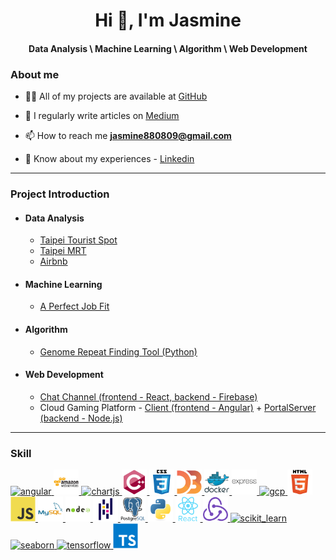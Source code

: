 <h1 align="center">Hi 👋, I'm Jasmine</h1>
<h4 align="center">Data Analysis \ Machine Learning \ Algorithm \ Web Development</h4>

<h3 align="left">About me</h3>

- 👨‍💻 All of my projects are available at [GitHub](https://github.com/Jasmine-fe?tab=repositories)

- 📝 I regularly write articles on [Medium](https://medium.com/@jasmine880809)

- 📫 How to reach me **jasmine880809@gmail.com**

- 📄 Know about my experiences - [Linkedin](https://www.linkedin.com/in/jia-min-li-jasmine/)

---

<h3 align="left">Project Introduction</h3>

- <h4 align="left">Data Analysis</h4>

  - [Taipei Tourist Spot](https://github.com/Jasmine-fe/Taipei_Tourist_Spot)
  - [Taipei MRT](https://github.com/Jasmine-fe/Taipei_MRT)
  - [Airbnb](https://github.com/Jasmine-fe/Airbnb)
- <h4 align="left">Machine Learning</h4>

  - [A Perfect Job Fit](https://github.com/Jasmine-fe/A_Perfect_Job_Fit)
- <h4 align="left">Algorithm</h4>

  - [Genome Repeat Finding Tool (Python)](https://github.com/Jasmine-fe/Genome_Repeat_Finding_Tool)
- <h4 align="left">Web Development</h4>

  - [Chat Channel (frontend - React, backend - Firebase)](https://github.com/Jasmine-fe/Chat_Channel)
  - Cloud Gaming Platform - [Client (frontend - Angular)](https://github.com/Jasmine-fe/Client) + [PortalServer (backend - Node.js)](https://github.com/Jasmine-fe/Portal_Server)

---

<h3 align="left">Skill</h3>
<p align="left">
  <a href="https://angular.io" target="_blank" rel="noreferrer">
      <img src="https://angular.io/assets/images/logos/angular/angular.svg" alt="angular" width="40" height="40" />
  </a>

  <a href="https://aws.amazon.com" target="_blank" rel="noreferrer">
      <img src="https://raw.githubusercontent.com/devicons/devicon/master/icons/amazonwebservices/amazonwebservices-original-wordmark.svg"
          alt="aws" width="40" height="40" />
  </a>

  <a href="https://www.chartjs.org" target="_blank" rel="noreferrer">
      <img src="https://www.chartjs.org/media/logo-title.svg" alt="chartjs" width="40" height="40" />
  </a>

  <a href="https://www.w3schools.com/cpp/" target="_blank" rel="noreferrer">
      <img src="https://raw.githubusercontent.com/devicons/devicon/master/icons/cplusplus/cplusplus-original.svg"
          alt="cplusplus" width="40" height="40" />
  </a>

  <a href="https://www.w3schools.com/css/" target="_blank" rel="noreferrer">
      <img src="https://raw.githubusercontent.com/devicons/devicon/master/icons/css3/css3-original-wordmark.svg"
          alt="css3" width="40" height="40" />
  </a>

  <a href="https://d3js.org/" target="_blank" rel="noreferrer">
      <img src="https://raw.githubusercontent.com/devicons/devicon/master/icons/d3js/d3js-original.svg" alt="d3js"
          width="40" height="40" /> </a> <a href="https://www.docker.com/" target="_blank" rel="noreferrer">
      <img src="https://raw.githubusercontent.com/devicons/devicon/master/icons/docker/docker-original-wordmark.svg"
          alt="docker" width="40" height="40" />
  </a>

  <a href="https://expressjs.com" target="_blank" rel="noreferrer">
      <img src="https://raw.githubusercontent.com/devicons/devicon/master/icons/express/express-original-wordmark.svg"
          alt="express" width="40" height="40" /> </a> <a href="https://cloud.google.com" target="_blank"
      rel="noreferrer">
      <img src="https://www.vectorlogo.zone/logos/google_cloud/google_cloud-icon.svg" alt="gcp" width="40"
          height="40" />
  </a>

  <a href="https://www.w3.org/html/" target="_blank" rel="noreferrer">
      <img src="https://raw.githubusercontent.com/devicons/devicon/master/icons/html5/html5-original-wordmark.svg"
          alt="html5" width="40" height="40" />
  </a>

  <a href="https://developer.mozilla.org/en-US/docs/Web/JavaScript" target="_blank" rel="noreferrer">
      <img src="https://raw.githubusercontent.com/devicons/devicon/master/icons/javascript/javascript-original.svg"
          alt="javascript" width="40" height="40" /> </a> <a href="https://www.mysql.com/" target="_blank"
      rel="noreferrer">
      <img src="https://raw.githubusercontent.com/devicons/devicon/master/icons/mysql/mysql-original-wordmark.svg"
          alt="mysql" width="40" height="40" /> </a> <a href="https://nodejs.org" target="_blank" rel="noreferrer">
      <img src="https://raw.githubusercontent.com/devicons/devicon/master/icons/nodejs/nodejs-original-wordmark.svg"
          alt="nodejs" width="40" height="40" /> </a> <a href="https://pandas.pydata.org/" target="_blank"
      rel="noreferrer">
      <img src="https://raw.githubusercontent.com/devicons/devicon/2ae2a900d2f041da66e950e4d48052658d850630/icons/pandas/pandas-original.svg"
          alt="pandas" width="40" height="40" /> </a> <a href="https://www.postgresql.org" target="_blank"
      rel="noreferrer">
      <img src="https://raw.githubusercontent.com/devicons/devicon/master/icons/postgresql/postgresql-original-wordmark.svg"
          alt="postgresql" width="40" height="40" /> </a> <a href="https://www.python.org" target="_blank"
      rel="noreferrer">
      <img src="https://raw.githubusercontent.com/devicons/devicon/master/icons/python/python-original.svg"
          alt="python" width="40" height="40" /> </a> <a href="https://reactjs.org/" target="_blank" rel="noreferrer">
      <img src="https://raw.githubusercontent.com/devicons/devicon/master/icons/react/react-original-wordmark.svg"
          alt="react" width="40" height="40" /> </a> <a href="https://redux.js.org" target="_blank" rel="noreferrer">
      <img src="https://raw.githubusercontent.com/devicons/devicon/master/icons/redux/redux-original.svg" alt="redux"
          width="40" height="40" /> </a> <a href="https://scikit-learn.org/" target="_blank" rel="noreferrer">
      <img src="https://upload.wikimedia.org/wikipedia/commons/0/05/Scikit_learn_logo_small.svg" alt="scikit_learn"
          width="40" height="40" /> </a> <a href="https://seaborn.pydata.org/" target="_blank" rel="noreferrer">
      <img src="https://seaborn.pydata.org/_images/logo-mark-lightbg.svg" alt="seaborn" width="40" height="40" />
  </a>
  <a href="https://www.tensorflow.org" target="_blank" rel="noreferrer">
      <img src="https://www.vectorlogo.zone/logos/tensorflow/tensorflow-icon.svg" alt="tensorflow" width="40"
          height="40" />
  </a>
  <a href="https://www.typescriptlang.org/" target="_blank" rel="noreferrer">
      <img src="https://raw.githubusercontent.com/devicons/devicon/master/icons/typescript/typescript-original.svg"
          alt="typescript" width="40" height="40" />
  </a>
</p>
